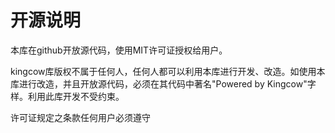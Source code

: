 # 开源说明
本库在github开放源代码，使用MIT许可证授权给用户。

kingcow库版权不属于任何人，任何人都可以利用本库进行开发、改造。如使用本库进行改造，并且开放源代码，必须在其代码中著名"Powered by Kingcow"字样。利用此库开发不受约束。

许可证规定之条款任何用户必须遵守
